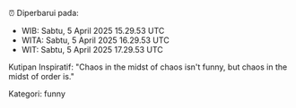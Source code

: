 ⏰ Diperbarui pada:
- WIB: Sabtu, 5 April 2025 15.29.53 UTC
- WITA: Sabtu, 5 April 2025 16.29.53 UTC
- WIT: Sabtu, 5 April 2025 17.29.53 UTC

Kutipan Inspiratif:
"Chaos in the midst of chaos isn't funny, but chaos in the midst of order is."


Kategori: funny

